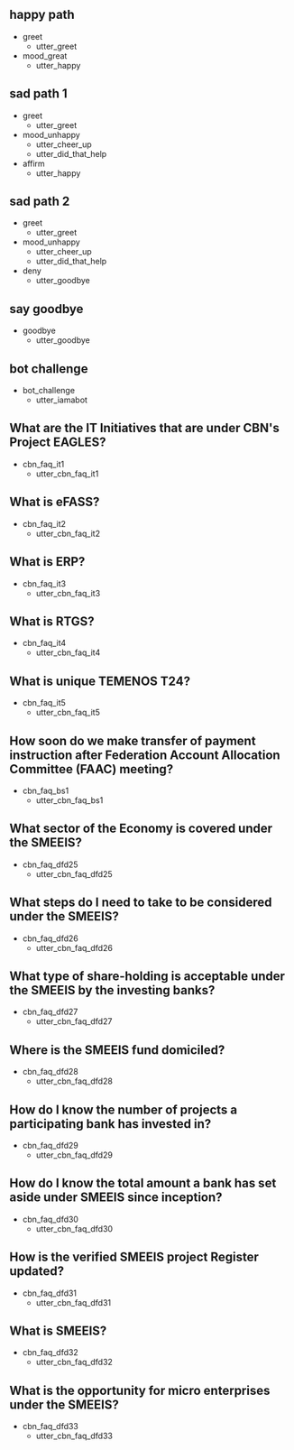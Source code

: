 ## happy path
* greet
  - utter_greet
* mood_great
  - utter_happy

## sad path 1
* greet
  - utter_greet
* mood_unhappy
  - utter_cheer_up
  - utter_did_that_help
* affirm
  - utter_happy

## sad path 2
* greet
  - utter_greet
* mood_unhappy
  - utter_cheer_up
  - utter_did_that_help
* deny
  - utter_goodbye

## say goodbye
* goodbye
  - utter_goodbye

## bot challenge
* bot_challenge
  - utter_iamabot

## What are the IT Initiatives that are under CBN's Project EAGLES?
* cbn_faq_it1
  - utter_cbn_faq_it1
  
## What is eFASS?
* cbn_faq_it2
  - utter_cbn_faq_it2

## What is ERP?
* cbn_faq_it3
  - utter_cbn_faq_it3

## What is RTGS?
* cbn_faq_it4
  - utter_cbn_faq_it4

## What is unique TEMENOS T24? 
* cbn_faq_it5
  - utter_cbn_faq_it5
  
## How soon do we make transfer of payment instruction after Federation Account Allocation Committee (FAAC) meeting?
* cbn_faq_bs1
  - utter_cbn_faq_bs1

## What sector of the Economy is covered under the SMEEIS?
* cbn_faq_dfd25
  - utter_cbn_faq_dfd25

## What steps do I need to take to be considered under the SMEEIS?
* cbn_faq_dfd26
  - utter_cbn_faq_dfd26

## What type of share-holding is acceptable under the SMEEIS by the investing banks?
* cbn_faq_dfd27
  - utter_cbn_faq_dfd27

## Where is the SMEEIS fund domiciled?
* cbn_faq_dfd28
  - utter_cbn_faq_dfd28

## How do I know the number of projects a participating bank has invested in?
* cbn_faq_dfd29
  - utter_cbn_faq_dfd29

## How do I know the total amount a bank has set aside under SMEEIS since inception?
* cbn_faq_dfd30
  - utter_cbn_faq_dfd30

## How is the verified SMEEIS project Register updated?
* cbn_faq_dfd31
  - utter_cbn_faq_dfd31

## What is SMEEIS?
* cbn_faq_dfd32
  - utter_cbn_faq_dfd32

## What is the opportunity for micro enterprises under the SMEEIS?
* cbn_faq_dfd33
  - utter_cbn_faq_dfd33
